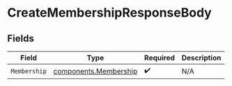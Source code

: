 # CreateMembershipResponseBody


## Fields

| Field                                                          | Type                                                           | Required                                                       | Description                                                    |
| -------------------------------------------------------------- | -------------------------------------------------------------- | -------------------------------------------------------------- | -------------------------------------------------------------- |
| `Membership`                                                   | [components.Membership](../../models/components/membership.md) | :heavy_check_mark:                                             | N/A                                                            |